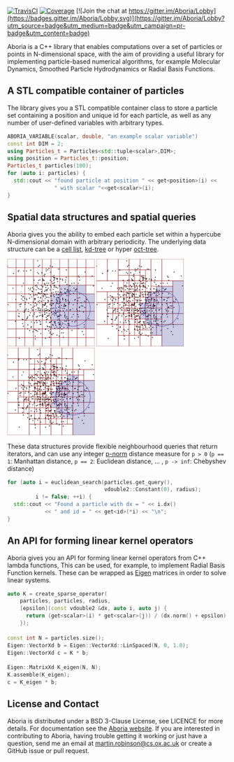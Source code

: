[![TravisCI](https://travis-ci.org/martinjrobins/Aboria.svg?branch=master)](https://travis-ci.org/martinjrobins/Aboria)
[![Coverage](https://coveralls.io/repos/martinjrobins/Aboria/badge.svg?branch=master&service=github)](https://coveralls.io/github/martinjrobins/Aboria?branch=master)
[![Join the chat at https://gitter.im/Aboria/Lobby](https://badges.gitter.im/Aboria/Lobby.svg)](https://gitter.im/Aboria/Lobby?utm_source=badge&utm_medium=badge&utm_campaign=pr-badge&utm_content=badge)
<!---
[![AppVeyor](https://ci.appveyor.com/api/projects/status/6aimud6e8tvxfwgm?svg=true)](https://ci.appveyor.com/project/martinjrobins/aboria)
-->

Aboria is a C++ library that enables computations over a set of particles or
points in N-dimensional space, with the aim of providing a useful library for
implementing particle-based numerical algorithms, for example Molecular
Dynamics, Smoothed Particle Hydrodynamics or Radial Basis Functions. 

## A STL compatible container of particles

The library gives you a STL compatible container class to store a particle set
containing a position and unique id for each particle, as well as any number of
user-defined variables with arbitrary types.

```cpp
ABORIA_VARIABLE(scalar, double, "an example scalar variable")
const int DIM = 2;
using Particles_t = Particles<std::tuple<scalar>,DIM>;
using position = Particles_t::position;
Particles_t particles(100);
for (auto i: particles) {
  std::cout << "found particle at position " << get<position>(i) << 
               " with scalar "<<get<scalar>(i);
}
```

## Spatial data structures and spatial queries

Aboria gives you the ability to embed each particle set within a hypercube
N-dimensional domain with arbitrary periodicity. The underlying data structure
can be a [cell list](https://en.wikipedia.org/wiki/Cell_lists),
[kd-tree](https://en.wikipedia.org/wiki/K-d_tree) or hyper
[oct-tree](https://en.wikipedia.org/wiki/Octree).

<img src="doc/images/celllist.svg" width="200" height="200">
<img src="doc/images/kdtree.svg" width="200" height="200">
<img src="doc/images/hyperoctree.svg" width="200" height="200">

These data structures provide flexible neighbourhood queries that return
iterators, and can use any integer
[p-norm](https://en.wikipedia.org/wiki/Norm_(mathematics)) distance measure for
`p > 0` (`p == 1`: Manhattan distance, `p == 2`: Euclidean distance, ... ,  `p
-> inf`:  Chebyshev distance)

```cpp
for (auto i = euclidean_search(particles.get_query(),
                               vdouble2::Constant(0), radius);
         i != false; ++i) {
  std::cout << "Found a particle with dx = " << i.dx()
            << " and id = " << get<id>(*i) << "\n";
}
```

## An API for forming linear kernel operators 

Aboria gives you an API for forming linear kernel operators from C++ lambda
functions, This can be used, for example, to implement Radial Basis Function
kernels. These can be wrapped as [Eigen](eigen.tuxfamily.org) matrices in order
to solve linear systems.

```cpp
auto K = create_sparse_operator(
    particles, particles, radius,
    [epsilon](const vdouble2 &dx, auto i, auto j) {
      return (get<scalar>(i) * get<scalar>(j)) / (dx.norm() + epsilon);
    });

const int N = particles.size();
Eigen::VectorXd b = Eigen::VectorXd::LinSpaced(N, 0, 1.0);
Eigen::VectorXd c = K * b;

Eigen::MatrixXd K_eigen(N, N);
K.assemble(K_eigen);
c = K_eigen * b;
```

## License and Contact
    
Aboria is distributed under a BSD 3-Clause License, see LICENCE for more 
details. For documentation see the [Aboria 
website](https://martinjrobins.github.io/Aboria). If you are interested in 
contributing to Aboria, having trouble getting it working or just have a 
question, send me an email at <martin.robinson@cs.ox.ac.uk> or create a
GitHub issue or pull request.
